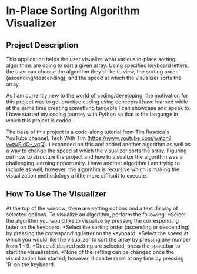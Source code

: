 # In-Place Sorting Algorithm Visualizer

## Project Description
This application helps the user visualize what various in-place sorting algorithms are doing to sort a given array. Using specified keyboard letters, the user can choose the algorithm they'd like to view, the sorting order (ascending/descending), and the speed at which the visualizer sorts the array. 

As I am currently new to the world of coding/developing, the motivation for this project was to get practice coding using concepts I have learned while at the same time creating something tangeble I can showcase and speak to. I have started my coding journey with Python so that is the language in which this project is coded. 

The base of this project is a code-along tutorial from Tim Ruscica's YouTube channel, Tech With Tim (https://www.youtube.com/watch?v=twRidO-_vqQ). I expanded on this and added another algorithm as well as a way to change the speed at which the visualizer sorts the array. Figuring out how to structure the project and how to visualize the algorithm was a challenging learning opportunity. I have another algorithm I am trying to include as well; however, the algorithm is recursive which is making the visualization methodology a little more difficult to execute.

## How To Use The Visualizer
At the top of the window, there are setting options and a text display of selected options. To visualize an algorithm, perform the following:
*Select the algorithm you would like to visualize by pressing the corresponding letter on the keyboard.
*Select the sorting order (ascending or descending) by pressing the corresponding letter on the keyboard.
*Select the speed at which you would like the visualizer to sort the array by pressing any number from 1 - 9.
*Once all desired setting are selected, press the spacebar to start the visualization.
*None of the setting can be changed once the visualization has started; however, it can be reset at any time by pressing 'R' on the keyboard.

